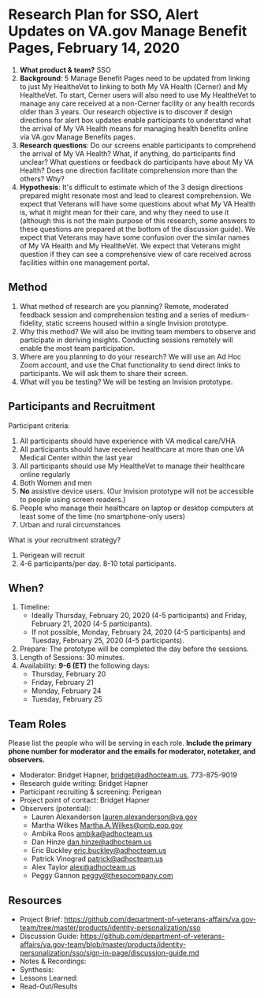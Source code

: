 # Research Plan for SSO, Alert Updates on VA.gov Manage Benefit Pages, February 14, 2020

1. **What product & team?** SSO
2. **Background**: 5 Manage Benefit Pages need to be updated from linking to just My HealtheVet to linking to both My VA Health (Cerner) and My HealtheVet. To start, Cerner users will also need to use My HealtheVet to manage any care received at a non-Cerner facility or any health records older than 3 years. Our research objective is to discover if design directions for alert box updates enable participants to understand what the arrival of My VA Health means for managing health benefits online via VA.gov Manage Benefits pages.
3. **Research questions**: Do our screens enable participants to comprehend the arrival of My VA Health? What, if anything, do participants find unclear? What questions or feedback do participants have about My VA Health? Does one direction facilitate comprehension more than the others? Why?
4. **Hypothesis**: It's difficult to estimate which of the 3 design directions prepared might resonate most and lead to clearest comprehension. We expect that Veterans will have some questions about what My VA Health is, what it might mean for their care, and why they need to use it (although this is not the main purpose of this research, some answers to these questions are prepared at the bottom of the discussion guide). We expect that Veterans may have some confusion over the similar names of My VA Health and My HealtheVet. We expect that Veterans might question if they can see a comprehensive view of care received across facilities within one management portal.



## Method 

1. What method of research are you planning? Remote, moderated feedback session and comprehension testing and a series of medium-fidelity, static screens housed within a single Invision prototype.
2. Why this method? We will also be inviting team members to observe and participate in deriving insights. Conducting sessions remotely will enable the most team participation.
3. Where are you planning to do your research? We will use an Ad Hoc Zoom account, and use the Chat functionality to send direct links to participants. We will ask them to share their screen. 
4. What will you be testing? We will be testing an Invision prototype.



## Participants and Recruitment

Participant criteria:

1. All participants should have experience with VA medical care/VHA
2. All participants should have received healthcare at more than one VA Medical Center within the last year
2. All participants should use My HealtheVet to manage their healthcare online regularly 
3. Both Women and men
4. **No** assistive device users. (Our Invision prototype will not be accessible to people using screen readers.)
5. People who manage their healthcare on laptop or desktop computers at least some of the time (no smartphone-only users)
6. Urban and rural circumstances

What is your recruitment strategy?

1. Perigean will recruit
2. 4-6 participants/per day. 8-10 total participants.



## When?

1. Timeline: 
   - Ideally Thursday, February 20, 2020 (4-5 participants) and Friday, February 21, 2020 (4-5 participants). 
   - If not possible, Monday, February 24, 2020 (4-5 participants) and Tuesday, February 25, 2020 (4-5 participants). 
2. Prepare: The prototype will be completed the day before the sessions.
3. Length of Sessions: 30 minutes.
4. Availability: **9-6 (ET)** the following days:
   - Thursday, February 20
   - Friday, February 21
   - Monday, February 24
   - Tuesday, February 25



## Team Roles

Please list the people who will be serving in each role. **Include the primary phone number for moderator and the emails for moderator, notetaker, and observers.**

- Moderator: Bridget Hapner, bridget@adhocteam.us, 773-875-9019
- Research guide writing: Bridget Hapner
- Participant recruiting & screening: Perigean
- Project point of contact: Bridget Hapner
- Observers (potential):
  - Lauren Alexanderson lauren.alexanderson@va.gov 
  - Martha Wilkes Martha.A.Wilkes@omb.eop.gov 
  - Ambika Roos ambika@adhocteam.us 
  - Dan Hinze dan.hinze@adhocteam.us 
  - Eric Buckley eric.buckley@adhocteam.us
  - Patrick Vinograd patrick@adhocteam.us 
  - Alex Taylor alex@adhocteam.us 
  - Peggy Gannon peggy@thesocompany.com



## Resources

- Project Brief: https://github.com/department-of-veterans-affairs/va.gov-team/tree/master/products/identity-personalization/sso
- Discussion Guide: https://github.com/department-of-veterans-affairs/va.gov-team/blob/master/products/identity-personalization/sso/sign-in-page/discussion-guide.md
- Notes & Recordings:
- Synthesis:
- Lessons Learned:
- Read-Out/Results
